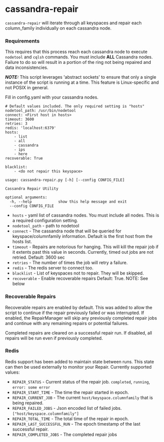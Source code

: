 # cassandra-repair

`cassandra-repair` will iterate through all keyspaces and repair each column_family individually on each cassandra node.

### Requirements
This requires that this process reach each cassandra node to execute `nodetool` and `cqlsh` commands. You must include **ALL** Cassandra nodes. Failure to do so will result in a portion of the ring not being repaired and data inconsistencies.

**_NOTE:_** This script leverages 'abstract sockets' to ensure that only a single instance of the script is running at a time. This feature is Linux-specific and not POSIX in general.

Fill in config.yaml with your cassandra nodes.
```
# Default values included. The only required setting is "hosts"
nodetool_path: /usr/bin/nodetool
connect: <First host in hosts>
timeout: 3600
retries: 3
redis: 'localhost:6379'
hosts:
    - list
    - all
    - cassandra
    - ips
    - here
recoverable: True

blacklist:
    - <do not repair this keyspace>
```

```
usage: cassandra-repair.py [-h] [--config CONFIG_FILE]

Cassandra Repair Utility

optional arguments:
  -h, --help            show this help message and exit
  --config CONFIG_FILE
```

* `hosts` - yaml list of cassandra nodes. You must include all nodes. This is a required configuration setting.
* `nodetool_path` - path to nodetool
* `connect` - The cassandra node that will be queried for keyspace/columnfamily information. Default is the first host from the hosts list.
* `timeout` - Repairs are notorious for hanging. This will kill the repair job if it extents past this value in seconds. Currently, timed out jobs are not retried. Default: 3600 sec
* `retries` - The number of times the job will retry a failure.
* `redis` - The redis server to connect too.
* `blacklist` - List of keyspaces not to repair. They will be skipped.
* `recoverable` - Enable recoverable repairs Default: True. NOTE: See below

### Recoverable Repairs
Recoverable repairs are enabled by default. This was added to allow the script to continue if the repair previously failed or was interrupted. If enabled, the RepairManager will skip any previously completed repair jobs and continue with any remaining repairs or potential failures.

Completed repairs are cleared on a successful repair run. If disabled, all repairs will be run even if previously completed.

### Redis
Redis support has been added to maintain state between runs. This state can then be used externally to monitor your Repair.
Currently supported values:
* `REPAIR_STATUS` - Current status of the repair job. `completed`, `running`, `error: some error`
* `REPAIR_START_TIME` - The time the repair started in epoch.
* `REPAIR_CURRENT_JOB` - The current `host/keyspace.columnfamily` that is being repaired.
* `REPAIR_FAILED_JOBS` - Json encoded list of failed jobs. `["host/keyspace.columnfamily"]`
* `REPAIR_TOTAL_TIME` - The total time of the repair in epoch.
* `REPAIR_LAST_SUCCESSFUL_RUN` - The epoch timestamp of the last successful repair.
* `REPAIR_COMPLETED_JOBS` - The completed repair jobs
